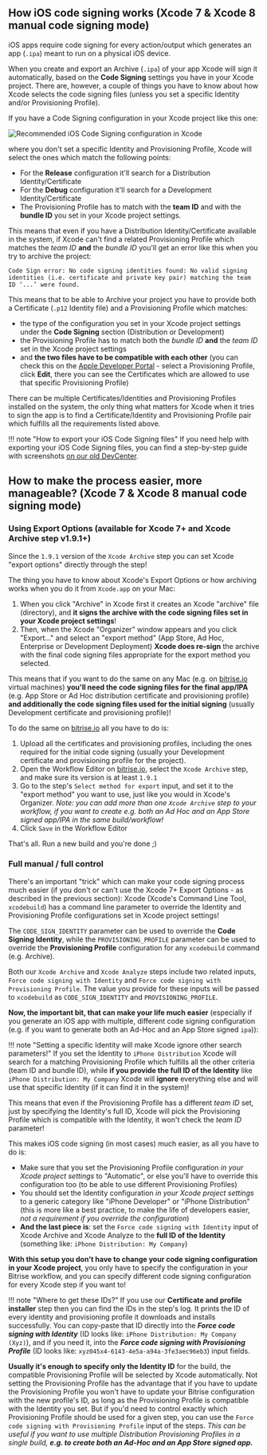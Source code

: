 ## How iOS code signing works (Xcode 7 & Xcode 8 manual code signing mode)

iOS apps require code signing for every action/output which generates an app (`.ipa`) meant to
run on a physical iOS device.

When you create and export an Archive (`.ipa`) of your app Xcode will sign it automatically,
based on the **Code Signing** settings you have in your Xcode project. There are, however,
a couple of things you have to know about how Xcode selects the code signing
files (unless you set a specific Identity and/or Provisioning Profile).

If you have a Code Signing configuration in your Xcode project like this one:

![Recommended iOS Code Signing configuration in Xcode](/img/ios/recommended-ios-code-signing-settings.png)

where you don't set a specific Identity and Provisioning Profile, Xcode will
select the ones which match the following points:

* For the **Release** configuration it'll search for a Distribution Identity/Certificate
* For the **Debug** configuration it'll search for a Development Identity/Certificate
* The Provisioning Profile has to match with the **team ID** and with the **bundle ID** you set
  in your Xcode project settings.

This means that even if you have a Distribution Identity/Certificate available in the system,
if Xcode can't find a related Provisioning Profile which matches the *team ID* __and__ the *bundle ID*
you'll get an error like this when you try to archive the project:

```
Code Sign error: No code signing identities found: No valid signing identities (i.e. certificate and private key pair) matching the team ID ‘...’ were found.
```

This means that to be able to Archive your project you have to provide both a Certificate (`.p12` Identity file)
and a Provisioning Profile which matches:

* the type of the configuration you set in your Xcode project settings under the **Code Signing** section (Distribution or Development)
* the Provisioning Profile has to match both the *bundle ID* __and__ the *team ID* set in the Xcode project settings
* and **the two files have to be compatible with each other** (you
can check this on the [Apple Developer Portal](https://developer.apple.com/account/ios/certificate) - select a Provisioning Profile,
click **Edit**, there you can see the Certificates which are allowed to use that specific Provisioning Profile)

There can be multiple Certificates/Identities and Provisioning Profiles installed on the system,
the only thing what matters for Xcode when it tries to sign the app is to find a Certificate/Identity and
Provisioning Profile pair which fulfills all the requirements listed above.

!!! note "How to export your iOS Code Signing files"
    If you need help with exporting your iOS Code Signing files, you can find
    a step-by-step guide with screenshots [on our old DevCenter](https://bitrise.readme.io/docs/provprofile-cert-export).


## How to make the process easier, more manageable? (Xcode 7 & Xcode 8 manual code signing mode)

### Using Export Options (available for Xcode 7+ and Xcode Archive step v1.9.1+)

Since the `1.9.1` version of the `Xcode Archive` step you can set Xcode "export options"
directly through the step!

The thing you have to know about Xcode's Export Options or how archiving works
when you do it from `Xcode.app` on your Mac:

1. When you click "Archive" in Xcode first it creates an Xcode "archive" file (directory),
   and __it signs the archive with the code signing files set in your Xcode project settings__!
1. Then, when the Xcode "Organizer" window appears and you click "Export..." and
   select an "export method" (App Store, Ad Hoc, Enterprise or Development Deployment)
   __Xcode does re-sign__ the archive with the final code signing files appropriate for the
   export method you selected.

This means that if you want to do the same on any Mac (e.g. on [bitrise.io](https://www.bitrise.io) virtual machines)
__you'll need the code signing files for the final app/IPA__ (e.g. App Store or Ad Hoc distribution certificate and provisioning profile)
__and additionally the code signing files used for the initial signing__ (usually Development certificate and provisioning profile)!

To do the same on [bitrise.io](https://www.bitrise.io) all you have to do is:

1. Upload all the certificates and provisioning profiles, including the ones required for the initial
   code signing (usually your Development certificate and provisioning profile for the project).
1. Open the Workflow Editor on [bitrise.io](https://www.bitrise.io), select the `Xcode Archive` step,
   and make sure its version is at least `1.9.1`
1. Go to the step's `Select method for export` input, and set it to the "export method" you want to use,
   just like you would in Xcode's Organizer.
   _Note: you can add more than one `Xcode Archive` step to your workflow, if you want to create
   e.g. both an Ad Hoc and an App Store signed app/IPA in the same build/workflow!_
1. Click `Save` in the Workflow Editor

That's all. Run a new build and you're done ;)


### Full manual / full control

There's an important "trick" which can make your code signing process much easier
(if you don't or can't use the Xcode 7+ Export Options - as described in the previous section):
Xcode (Xcode's Command Line Tool, `xcodebuild`) has a command line parameter to
override the Identity and Provisioning Profile configurations set in Xcode project settings!

The `CODE_SIGN_IDENTITY` parameter can be used to override the **Code Signing Identity**,
while the `PROVISIONING_PROFILE` parameter can be used to override the **Provisioning Profile** configuration
for any `xcodebuild` command (e.g. Archive).

Both our `Xcode Archive` and `Xcode Analyze` steps include two related inputs,
`Force code signing with Identity` and `Force code signing with Provisioning Profile`.
The value you provide for these inputs will be passed to `xcodebuild`
as `CODE_SIGN_IDENTITY` and `PROVISIONING_PROFILE`.

**Now, the important bit, that can make your life much easier** (especially if you generate an iOS app with
multiple, different code signing configuration (e.g. if you want to generate both an Ad-Hoc and
an App Store signed `ipa`)):

!!! note "Setting a specific Identity will make Xcode ignore other search parameters!"
    If you set the Identity to `iPhone Distribution` Xcode will search for a matching Provisioning
    Profile which fulfills all the other criteria (team ID and bundle ID),
    while **if you provide the full ID of the Identity** like `iPhone Distribution: My Company`
    Xcode will **ignore** everything else and will use that specific Identity (if it can
    find it in the system)!

This means that even if the Provisioning Profile has a different *team ID* set, just by
specifying the Identity's full ID, Xcode will pick the Provisioning Profile
which is compatible with the Identity, it won't check the *team ID* parameter!

This makes iOS code signing (in most cases) much easier, as all you have to do is:

* Make sure that you set the Provisioning Profile configuration *in your Xcode project settings* to "Automatic",
  or else you'll have to override this configuration too (to be able to use different Provisioning Profiles)
* You should set the Identity configuration *in your Xcode project settings* to a generic category like
  "iPhone Developer" or "iPhone Distribution" (this is more like a best practice, to make the life of
  developers easier, *not a requirement if you override the configuration*)
* __And the last piece is__: set the `Force code signing with Identity` input of Xcode Archive and
  Xcode Analyze to the **full ID of the Identity** (something like: `iPhone Distribution: My Company`)

**With this setup you don't have to change your code signing configuration in your Xcode project**,
you only have to specify the configuration in your Bitrise workflow, and you can specify
different code signing configuration for every Xcode step if you want to!

!!! note "Where to get these IDs?"
    If you use our **Certificate and profile installer** step then you can find the IDs in the step's
    log. It prints the ID of every identity and provisioning profile it downloads
    and installs successfully. You can copy-paste that ID directly into the
    ***Force code signing with Identity*** (ID looks like: `iPhone Distribution: My Company (Xyz)`),
    and if you need it, into the ***Force code signing with Provisioning Profile***
    (ID looks like: `xyz045x4-6143-4e5a-a94a-3fe3aec96eb3`) input fields.

**Usually it's enough to specify only the Identity ID** for the build, the compatible Provisioning Profile
will be selected by Xcode automatically. Not setting the Provisioning Profile has the advantage
that if you have to update the Provisioning Profile you won't have to update your
Bitrise configuration with the new profile's ID, as long as the Provisioning Profile is
compatible with the Identity you set. But if you'd need to control exactly
which Provisioning Profile should be used for a given step, you can use
the `Force code signing with Provisioning Profile` input of the steps.
*This can be useful if you want to use multiple Distribution Provisioning Profiles
in a single build, **e.g. to create both an Ad-Hoc and an App Store signed app.***
